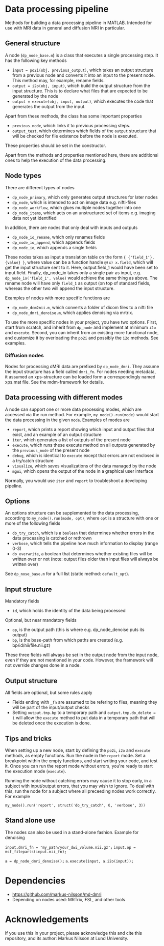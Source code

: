 # Data processing pipeline

Methods for building a data processing pipeline in MATLAB. Intended for use 
with MRI data in general and diffusion MRI in particular.

## General structure

A node (`dp_node_base.m`) is a class that executes a single processing step. 
It has the following key methods

- `input = po2i(obj, previous_output)`, which takes an output structure
  from a previous node and converts it into an input to the present node. 
  This method may, for example, rename fields.
- `output = i2o(obj, input)`, which build the output structure from the
  input structure. This is to declare what files that are expected to be 
  generated by the node
- `output = execute(obj, input, output)`, which executes the code that 
  generates the output from the input. 

Apart from these methods, the class has some important properties

- `previous_node`, which links it to previous processing steps.
- `output_test`, which determines which fields of the `output` structure
  that will be checked for file existence before the node is executed. 

These properties should be set in the constructor.

Apart from the methods and properties mentioned here, there are additional
ones to help the execution of the data processing. 

## Node types

There are different types of nodes

- `dp_node_primary`, which only generates output structures for later
  nodes
- `dp_node`, which is intended to act on image data e.g. nifti-files
- `dp_node_workflow`, which glues multiple nodes together into one
- `dp_node_items`, which acts on an unstructured set of items e.g. imaging
  data not yet identified

In addition, there are nodes that only deal with inputs and outputs

- `dp_node_io_rename`, which only renames fields
- `dp_node_io_append`, which appends fields
- `dp_node_io`, which appends a single fields

These nodes takes as input a translation table on the form 
`{ {'field_1'}, {value} }`, where value can be a function
handle `@(x) x.field`, which will get the input structure sent to 
it. Here, output.field_1 would have been set to input.field. 
Finally, dp_node_io takes only a single pair as input, e.g. 
`dp_node_io('field_1', value)` would achieve the same thing as above. 
The rename node will have only `field_1` as output (on top of
standard fields, whereas the other two will append the input
structure.

Examples of nodes with more specific functions are

- `dp_node_dcm2nii.m`, which converts a folder of dicom files to a 
  nifti file
- `dp_node_dmri_denoise.m`, which applies denoising via mrtrix. 

To use the more specific nodes in your project, you have two options.
First, start from scratch, and inherit from `dp_node` and implement
at minimum `i2o` and `execute`. Second, you can 
inherit from an existing more functional node, and customize it by 
overloading the `po2i` and possibly the `i2o` methods. See examples.

### Diffusion nodes

Nodes for processing dMRI data are prefixed by `dp_node_dmri`. They
assume the input structure has a field called `dmri_fn`. For nodes
needing metadata, it assumed an xps-structure can be loaded form a 
correspondingly named xps.mat file. See the mdm-framework for details. 



## Data processing with different modes

A node can support one or more data processing modes, which are accessed 
via the run method. For example, `my_node().run(mode)` would start the 
data processing in the given `mode`. Examples of modes are

- `report`, which prints a report showing which input and 
  output files that exist, and an example of an output structure
- `iter`, which generates a list of outputs of the present node
- `execute`, which runs these execute method on all outputs generated by 
  the `previous_node` of the present node
- `debug`, which is identical to `execute` except that errors are not enclosed
  in a try/catch structure
- `visualize`, which saves visualizations of the data managed by the node
- `mgui`, which opens the output of the node in a graphical user interface

Normally, you would use `iter` and `report` to troubleshoot a developing pipeline.

## Options

An options structure can be supplemented to the data processing, according
to `my_node().run(mode, opt)`, where `opt` is a structure with one or 
more of the following fields

- `do_try_catch`, which is a `boolean` that determines whether errors in 
  the data processing is catched or rethrown
- `verbose`, which tells the pipeline how much information to display (range 0-3)
- `do_overwrite`, a boolean that determines whether existing files will be
  written over or not (note: output files  older than input files will always
  be written over) 

See `dp_nose_base.m` for a full list (static method: `default_opt`). 

## Input structure

Mandatory fields

- `id`, which holds the identity of the data being processed

Optional, but near mandatory fields

- `op`, is the output path (this is where e.g. dp_node_denoise puts its output)
- `bp`, is the base-path from which paths are created (e.g. bp/id/nii/file.nii.gz)

These three fields will always be set in the output node from the input node, 
even if they are not mentioned in your code. However, the framework will not
override changes done in a node.

## Output structure

All fields are optional, but some rules apply

- Fields ending with `_fn` are assumed to be refering to files, meaning they
  will be part of the input/output checks
- Setting `output.tmp.bp` to a temporary path and `output.tmp.do_delete = 1`
  will allow the `execute` method to put data in a temporary path that will
  be deleted once the execution is done.

## Tips and tricks

When setting up a new node, start by defining the `po2i`, `i2o` and `execute` methods,
as empty functions. Run the node in the `report` mode. Set a breakpoint within
the empty functions, and start writing your code, and test it. Once you can run
the report mode without errors, you're ready to start the execution mode (`execute`). 

Running the node without catching errors may cause it to stop early, in a subject
with input/output errors, that you may wish to ignore. To deal with this, run the 
node for a subject where all preceeding nodes work correctly. For example

`my_node().run('report', struct('do_try_catch', 0, 'verbose', 3))`


## Stand alone use

The nodes can also be used in a stand-alone fashion. Example for denoising

`input.dmri_fn = 'my_path/your_dwi_volume.nii.gz';`
`input.op = msf_fileparts(input.nii_fn);`

`a = dp_node_dmri_denoise();`
`a.execute(input, a.i2o(input));`

# Dependencies

- https://github.com/markus-nilsson/md-dmri
- Depending on nodes used: MRTrix, FSL, and other tools

# Acknowledgements

If you use this in your project, please acknowledge this and cite this 
repository, and its author: Markus Nilsson at Lund University. 
